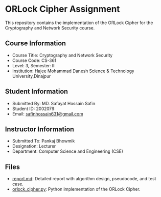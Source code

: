 # ORLock Cipher Assignment
This repository contains the implementation of the ORLock Cipher for the Cryptography and Network Security course.

## Course Information
- Course Title: Cryptography and Network Security
- Course Code: CS-361
- Level: 3, Semester: II
- Institution: Hajee Mohammad Danesh Science & Technology University,Dinajpur

## Student Information
- Submitted By: MD. Safayat Hossain Safin
- Student ID: 2002076
- Email: safinhossain631@gmail.com

## Instructor Information
- Submitted To: Pankaj Bhowmik
- Designation: Lecturer
- Department: Computer Science and Engineering (CSE)

## Files
- <a href="report.md">report.md</a>: Detailed report with algorithm design, pseudocode, and test case.
- <a href="orlock_cipher.py">orlock_cipher.py</a>: Python implementation of the ORLock Cipher.
